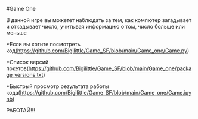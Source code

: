 #Game One

В данной игре вы можетет наблюдать за тем, как компютер загадывает и откадывает число, учитывая информацию о том, число больше или меньше

*Если вы хотите посмотреть код(https://github.com/Bigilittle/Game_SF/blob/main/Game_one/Game.py)

*Список версий покетов(https://github.com/Bigilittle/Game_SF/blob/main/Game_one/package_versions.txt)

*Быстрый просмотр результата работы кода(https://github.com/Bigilittle/Game_SF/blob/main/Game_one/Game.ipynb)

РАБОТАЙ!!!